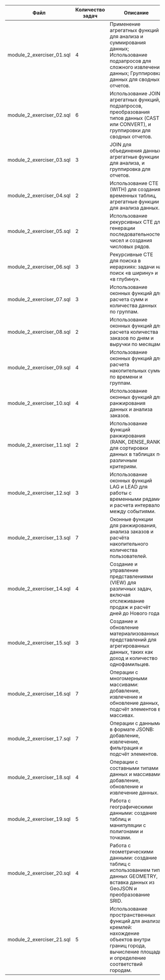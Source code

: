 | Файл                      | Количество задач | Описание                                                                                                                                                           |
|---------------------------|------------------|--------------------------------------------------------------------------------------------------------------------------------------------------------------------|
| module_2_exerciser_01.sql | 4                | Применение агрегатных функций для анализа и суммирования данных; Использование подзапросов для сложного извлечения данных; Группировка данных для сводных отчетов. |
| module_2_exerciser_02.sql | 6                | Использование JOIN, агрегатных функций, подзапросов, преобразования типов данных (CAST или CONVERT), и группировки для сводных отчетов.                            |
| module_2_exerciser_03.sql | 3                | JOIN для объединения данных, агрегатные функции для анализа, и группировка для отчетов.                                                                            |
| module_2_exerciser_04.sql | 2                | Использование CTE (WITH) для создания временных таблиц, агрегатные функции для анализа данных.                                                                     |                                                                             |
| module_2_exerciser_05.sql | 2                | Использование рекурсивных CTE для генерации последовательностей чисел и создания числовых рядов.                                                                   |
| module_2_exerciser_06.sql | 3                | Рекурсивные CTE для поиска в иерархиях: задачи на поиск «в ширину» и «в глубину».                                                                                  |
| module_2_exerciser_07.sql | 3                | Использование оконных функций для расчета сумм и количества данных по группам.                                                                                     |
| module_2_exerciser_08.sql | 2                | Использование оконных функций для расчета количества заказов по дням и выручки по месяцам.                                                                         |
| module_2_exerciser_09.sql | 4                | Использование оконных функций для расчета накопительных сумм по времени и группам.                                                                                 |
| module_2_exerciser_10.sql | 4                | Использование оконных функций для ранжирования данных и анализа заказов.                                                                                           |
| module_2_exerciser_11.sql | 2                | Использование функций ранжирования (RANK, DENSE_RANK) для сортировки данных в таблицах по различным критериям.                                                     |
| module_2_exerciser_12.sql | 3                | Использование оконных функций LAG и LEAD для работы с временными рядами и расчета интервалов между событиями.                                                      |
| module_2_exerciser_13.sql | 7                | Оконные функции для ранжирования, анализа заказов и расчёта накопительного количества пользователей.                                                               |
| module_2_exerciser_14.sql | 4                | Создание и управление представлениями (VIEW) для различных задач, включая отслеживание продаж и расчёт дней до Нового года.                                        |
| module_2_exerciser_15.sql | 3                | Создание и обновление материализованных представлений для агрегированных данных, таких как доход и количество однофамильцев.                                       |
| module_2_exerciser_16.sql | 7                | Операции с многомерными массивами: добавление, извлечение и обновление данных, подсчёт элементов в массивах.                                                       |
| module_2_exerciser_17.sql | 7                | Операции с данными в формате JSONB: добавление, извлечение, фильтрация и подсчёт элементов.                                                                        |
| module_2_exerciser_18.sql | 4                | Операции с составными типами данных и массивами: добавление, обновление и извлечение данных.                                                                       |
| module_2_exerciser_19.sql | 5                | Работа с географическими данными: создание таблиц и манипуляции с полигонами и точками.                                                                            |
| module_2_exerciser_20.sql | 4                | Работа с геометрическими данными: создание таблиц с использованием типа данных GEOMETRY, вставка данных из GeoJSON и преобразование SRID.                          |
| module_2_exerciser_21.sql | 5                | Использование пространственных функций для анализа кремлей: нахождение объектов внутри границ города, вычисление площади и определение соответствий городам.       |

